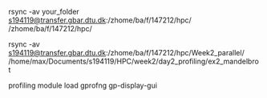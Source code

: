 
rsync -av your_folder s194119@transfer.gbar.dtu.dk:/zhome/ba/f/147212/hpc/
/zhome/ba/f/147212/hpc/

rsync -av s194119@transfer.gbar.dtu.dk:/zhome/ba/f/147212/hpc/Week2_parallel/ /home/max/Documents/s194119/HPC/week2/day2_profiling/ex2_mandelbrot




profiling
module load gprofng
gp-display-gui